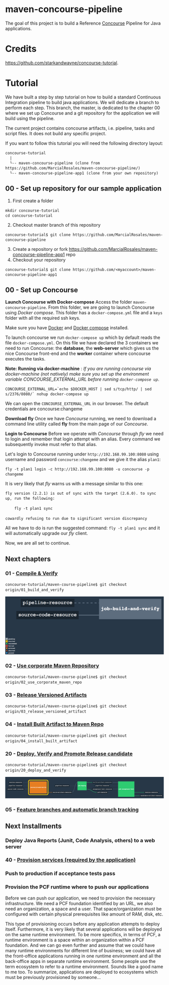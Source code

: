 maven-concourse-pipeline
====

The goal of this project is to build a Reference [Concourse](https://concourse.ci) Pipeline for Java applications.

# Credits

https://github.com/starkandwayne/concourse-tutorial.


# Tutorial

We have built a step by step tutorial on how to build a standard Continuous Integration pipeline to build java applications.
We will dedicate a branch to perform each step. This branch, the master, is dedicated to the chapter 00 where we set up Concourse and a git repository for the application we will build using the pipeline.

The current project contains concourse artifacts, i.e. pipeline, tasks and script files. It does not build any specific project.

If you want to follow this tutorial you will need the following directory layout:
```
concourse-tutorial
  |
  └-- maven-concourse-pipeline (clone from https://github.com/MarcialRosales/maven-concourse-pipeline/)
  └-- maven-concourse-pipeline-app1 (clone from your own repository)

```

## 00 - Set up repository for our sample application

1. First create a folder
  ```
  mkdir concourse-tutorial
  cd concourse-tutorial
  ```
2. Checkout master branch of this repository
  ```
  concourse-tutorial$ git clone https://github.com/MarcialRosales/maven-concourse-pipeline
  ```
3. Create a repository or fork https://github.com/MarcialRosales/maven-concourse-pipeline-app1 repo
4. Checkout your repository
  ```
  concourse-tutorial$ git clone https://github.com/<myaccount>/maven-concourse-pipeline-app1
  ```

## 00 - Set up Concourse

**Launch Concourse with Docker-compose**
Access the folder `maven-concourse-pipeline`. From this folder, we are going to launch Concourse using *Docker compose*. This folder has a `docker-compose.yml` file and a `keys` folder with all the required ssh keys.

Make sure you have [Docker](https://docs.docker.com/engine/installation/)
and [Docker compose](https://docs.docker.com/compose/install/) installed.

To launch concourse we run `docker-compose up` which by default reads the file `docker-compose.yml`. On this file we have declared the 3 containers we need to run Concourse: the **database**, the **web-server** which gives us the nice Concourse front-end and the **worker** container where concourse executes the tasks.

**Note: Running via docker-machine** : *If you are running concourse via docker-machine (not natively) make sure you set up the environment variable CONCOURSE_EXTERNAL_URL before running `docker-compose up`*.  
  ```
  CONCOURSE_EXTERNAL_URL=`echo $DOCKER_HOST | sed s/tcp/http/ | sed s/2376/8080/` nohup docker-compose up
  ```

We can open the `CONCOURSE_EXTERNAL_URL` in our browser. The default credentials are concourse:changeme

**Download fly**
Once we have *Concourse* running, we need to download a command line utility called **fly** from the main page of our *Concourse*.

**Login to Concourse**
Before we operate with *Concourse* through *fly* we need to login and remember that login attempt with an alias. Every command we subsequently invoke must refer to that alias.

Let's login to Concourse running under `http://192.168.99.100:8080` using username and password `concourse:changeme` and we give it the alias `plan1`:
```
fly -t plan1 login -c http://192.168.99.100:8080 -u concourse -p changeme
```

It is very likely that *fly* warns us with a message similar to this one:
```
fly version (2.2.1) is out of sync with the target (2.6.0). to sync up, run the following:

    fly -t plan1 sync

cowardly refusing to run due to significant version discrepancy
```

All we have to do is run the suggested command: `fly -t plan1 sync` and it will automatically upgrade our *fly* client.

Now, we are all set to continue.

## Next chapters

### 01 - [Compile & Verify](https://github.com/MarcialRosales/maven-concourse-pipeline/tree/01_build_and_verify)

`concourse-tutorial/maven-course-pipeline$ git checkout origin/01_build_and_verify`

![Pipeline](assets/01_build_and_verify.png)

### 02 - [Use corporate Maven Repository](https://github.com/MarcialRosales/maven-concourse-pipeline/tree/02_use_corporate_maven_repo)

`concourse-tutorial/maven-course-pipeline$ git checkout origin/02_use_corporate_maven_repo`

### 03 - [Release Versioned Artifacts](https://github.com/MarcialRosales/maven-concourse-pipeline/tree/03_release_versioned_artifact)

`concourse-tutorial/maven-course-pipeline$ git checkout origin/03_release_versioned_artifact`


### 04 - [Install Built Artifact to Maven Repo](https://github.com/MarcialRosales/maven-concourse-pipeline/tree/04_install_built_artifact)

`concourse-tutorial/maven-course-pipeline$ git checkout origin/04_install_built_artifact`


### 20 - [Deploy, Verify and Promote Release candidate](https://github.com/MarcialRosales/maven-concourse-pipeline/tree/20_deploy_and_verify)

`concourse-tutorial/maven-course-pipeline$ git checkout origin/20_deploy_and_verify`

![Pipeline](assets/20_deploy_and_verify.png)

### 05 - [Feature branches and automatic branch tracking]()



## Next Installments

### Deploy Java Reports (Junit, Code Analysis, others) to a web server

### 40 - [Provision services (required by the application)](https://github.com/MarcialRosales/maven-concourse-pipeline/tree/40_provision_infra_with_terraform)

### Push to production if acceptance tests pass


### Provision the PCF runtime where to push our applications
Before we can push our application, we need to provision the necessary infrastructure. We need a PCF foundation identified by an URL, we also need an organization, a space and a user. That space/organization must be configured with certain physical prerequisites like amount of RAM, disk, etc.

This type of provisioning occurs before any application attempts to deploy itself. Furthermore, it is very likely that several applications will be deployed on the same runtime environment. To be more specifics, in terms of PCF, a runtime environment is a space within an organization within a PCF foundation. And we can go even further and assume that we could have many runtime environments for different line of business; we could have all the front-office applications running in one runtime environment and all the back-office apps in separate runtime environment. Some people use the term ecosystem to refer to a runtime environment. Sounds like a good name to me too. To summarize, applications are deployed to ecosystems which must be previously provisioned by someone...
